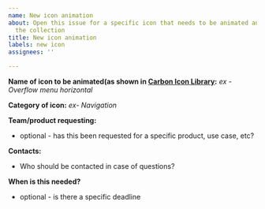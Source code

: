 ```yaml
---
name: New icon animation
about: Open this issue for a specific icon that needs to be animated and added to
  the collection
title: New icon animation
labels: new icon
assignees: ''

---
```


**Name of icon to be animated(as shown in [Carbon Icon Library](https://carbondesignsystem.com/guidelines/icons/library/):**
*ex - Overflow menu horizontal*

**Category of icon:**
*ex- Navigation*

**Team/product requesting:**
* optional - has this been requested for a specific product, use case, etc? 

**Contacts:**
* Who should be contacted in case of questions?

**When is this needed?**
* optional - is there a specific deadline
